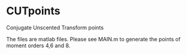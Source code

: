 # CUTpoints
Conjugate Unscented Transform points

The files are matlab files. Please see MAIN.m to generate the points of moment orders 4,6 and 8. 
